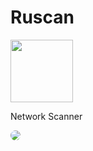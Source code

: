 # Ruscan

<img src="https://github.com/thewh1teagle/Ruscan/assets/61390950/5f1e6b98-b42e-4cbf-a1ce-0a0031566db3" width="100px" height="100px">


Network Scanner 


<kbd><img style="border-radius:50%" src="https://github.com/thewh1teagle/Ruscan/assets/61390950/8d420d4c-cf74-459b-a556-ff54f73c5267" ></kbd>
